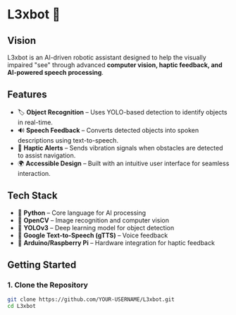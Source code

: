 # L3xbot 🚀  

## **Vision**  
L3xbot is an AI-driven robotic assistant designed to help the visually impaired "see" through advanced **computer vision, haptic feedback, and AI-powered speech processing**.  

## **Features**  
- 🏷 **Object Recognition** – Uses YOLO-based detection to identify objects in real-time.  
- 🔊 **Speech Feedback** – Converts detected objects into spoken descriptions using text-to-speech.  
- 📳 **Haptic Alerts** – Sends vibration signals when obstacles are detected to assist navigation.  
- 🌍 **Accessible Design** – Built with an intuitive user interface for seamless interaction.  

## **Tech Stack**  
- 🔹 **Python** – Core language for AI processing  
- 🔹 **OpenCV** – Image recognition and computer vision  
- 🔹 **YOLOv3** – Deep learning model for object detection  
- 🔹 **Google Text-to-Speech (gTTS)** – Voice feedback  
- 🔹 **Arduino/Raspberry Pi** – Hardware integration for haptic feedback  

## **Getting Started**  
### **1. Clone the Repository**  
```bash
git clone https://github.com/YOUR-USERNAME/L3xbot.git
cd L3xbot 
